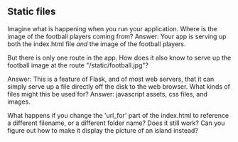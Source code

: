 ## Static files

Imagine what is happening when you run your application.
Where is the image of the football players coming from?
Answer: Your app is serving up both the index.html file
*and* the image of the football players.

But there is only one route in the app. How does it also
know to serve up the football image at the route "/static/football.jpg"?

Answer: This is a feature of Flask, and of most web servers, that it
can simply serve up a file directly off the disk to the web browser.
What kinds of files might this be used for? Answer: javascript assets,
css files, and images.

What happens if you change the 'url_for' part of the index.html to
reference a different filename, or a different folder name? Does it
still work? Can you figure out how to make it display the picture of an
island instead?
